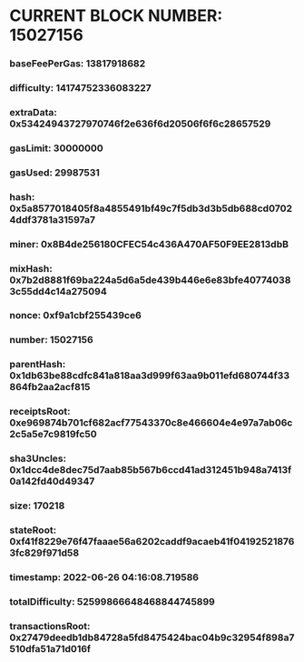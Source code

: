 # CURRENT BLOCK NUMBER: 15027156

### baseFeePerGas: 13817918682
### difficulty: 14174752336083227
### extraData: 0x53424943727970746f2e636f6d20506f6f6c28657529
### gasLimit: 30000000
### gasUsed: 29987531
### hash: 0x5a8577018405f8a4855491bf49c7f5db3d3b5db688cd07024ddf3781a31597a7
### miner: 0x8B4de256180CFEC54c436A470AF50F9EE2813dbB
### mixHash: 0x7b2d8881f69ba224a5d6a5de439b446e6e83bfe407740383c55dd4c14a275094
### nonce: 0xf9a1cbf255439ce6
### number: 15027156
### parentHash: 0x1db63be88cdfc841a818aa3d999f63aa9b011efd680744f33864fb2aa2acf815
### receiptsRoot: 0xe969874b701cf682acf77543370c8e466604e4e97a7ab06c2c5a5e7c9819fc50
### sha3Uncles: 0x1dcc4de8dec75d7aab85b567b6ccd41ad312451b948a7413f0a142fd40d49347
### size: 170218
### stateRoot: 0xf41f8229e76f47faaae56a6202caddf9acaeb41f041925218763fc829f971d58
### timestamp: 2022-06-26 04:16:08.719586
### totalDifficulty: 52599866648468844745899
### transactionsRoot: 0x27479deedb1db84728a5fd8475424bac04b9c32954f898a7510dfa51a71d016f
